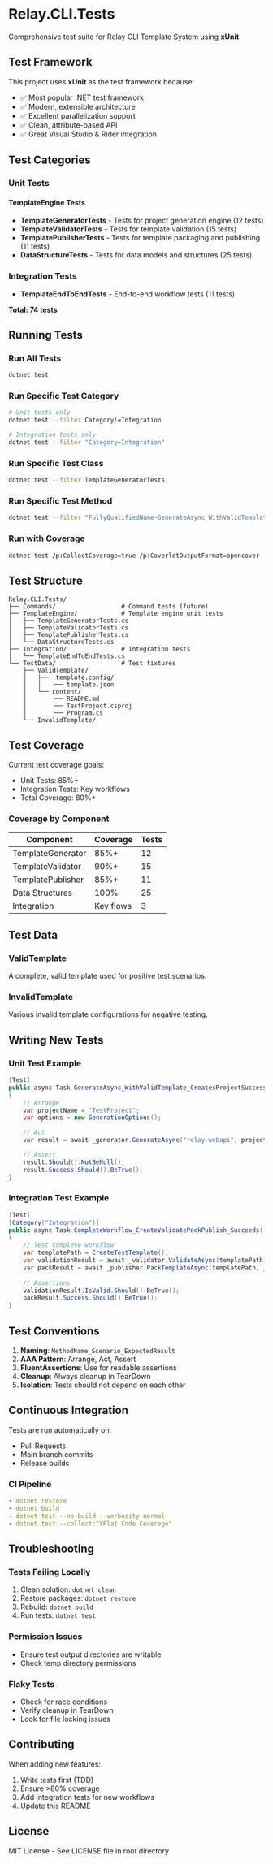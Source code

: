 # Relay.CLI.Tests

Comprehensive test suite for Relay CLI Template System using **xUnit**.

## Test Framework

This project uses **xUnit** as the test framework because:
- ✅ Most popular .NET test framework
- ✅ Modern, extensible architecture
- ✅ Excellent parallelization support
- ✅ Clean, attribute-based API
- ✅ Great Visual Studio & Rider integration

## Test Categories

### Unit Tests

#### TemplateEngine Tests
- **TemplateGeneratorTests** - Tests for project generation engine (12 tests)
- **TemplateValidatorTests** - Tests for template validation (15 tests)
- **TemplatePublisherTests** - Tests for template packaging and publishing (11 tests)
- **DataStructureTests** - Tests for data models and structures (25 tests)

### Integration Tests
- **TemplateEndToEndTests** - End-to-end workflow tests (11 tests)

**Total: 74 tests**

## Running Tests

### Run All Tests
```bash
dotnet test
```

### Run Specific Test Category
```bash
# Unit tests only
dotnet test --filter Category!=Integration

# Integration tests only
dotnet test --filter "Category=Integration"
```

### Run Specific Test Class
```bash
dotnet test --filter TemplateGeneratorTests
```

### Run Specific Test Method
```bash
dotnet test --filter "FullyQualifiedName~GenerateAsync_WithValidTemplate"
```

### Run with Coverage
```bash
dotnet test /p:CollectCoverage=true /p:CoverletOutputFormat=opencover
```

## Test Structure

```
Relay.CLI.Tests/
├── Commands/                  # Command tests (future)
├── TemplateEngine/            # Template engine unit tests
│   ├── TemplateGeneratorTests.cs
│   ├── TemplateValidatorTests.cs
│   ├── TemplatePublisherTests.cs
│   └── DataStructureTests.cs
├── Integration/               # Integration tests
│   └── TemplateEndToEndTests.cs
└── TestData/                  # Test fixtures
    ├── ValidTemplate/
    │   ├── .template.config/
    │   │   └── template.json
    │   └── content/
    │       ├── README.md
    │       ├── TestProject.csproj
    │       └── Program.cs
    └── InvalidTemplate/
```

## Test Coverage

Current test coverage goals:
- Unit Tests: 85%+
- Integration Tests: Key workflows
- Total Coverage: 80%+

### Coverage by Component

| Component | Coverage | Tests |
|-----------|----------|-------|
| TemplateGenerator | 85%+ | 12 |
| TemplateValidator | 90%+ | 15 |
| TemplatePublisher | 85%+ | 11 |
| Data Structures | 100% | 25 |
| Integration | Key flows | 3 |

## Test Data

### ValidTemplate
A complete, valid template used for positive test scenarios.

### InvalidTemplate
Various invalid template configurations for negative testing.

## Writing New Tests

### Unit Test Example
```csharp
[Test]
public async Task GenerateAsync_WithValidTemplate_CreatesProjectSuccessfully()
{
    // Arrange
    var projectName = "TestProject";
    var options = new GenerationOptions();

    // Act
    var result = await _generator.GenerateAsync("relay-webapi", projectName, _testOutputPath, options);

    // Assert
    result.Should().NotBeNull();
    result.Success.Should().BeTrue();
}
```

### Integration Test Example
```csharp
[Test]
[Category("Integration")]
public async Task CompleteWorkflow_CreateValidatePackPublish_Succeeds()
{
    // Test complete workflow
    var templatePath = CreateTestTemplate();
    var validationResult = await _validator.ValidateAsync(templatePath);
    var packResult = await _publisher.PackTemplateAsync(templatePath, _outputPath);
    
    // Assertions
    validationResult.IsValid.Should().BeTrue();
    packResult.Success.Should().BeTrue();
}
```

## Test Conventions

1. **Naming**: `MethodName_Scenario_ExpectedResult`
2. **AAA Pattern**: Arrange, Act, Assert
3. **FluentAssertions**: Use for readable assertions
4. **Cleanup**: Always cleanup in TearDown
5. **Isolation**: Tests should not depend on each other

## Continuous Integration

Tests are run automatically on:
- Pull Requests
- Main branch commits
- Release builds

### CI Pipeline
```yaml
- dotnet restore
- dotnet build
- dotnet test --no-build --verbosity normal
- dotnet test --collect:"XPlat Code Coverage"
```

## Troubleshooting

### Tests Failing Locally
1. Clean solution: `dotnet clean`
2. Restore packages: `dotnet restore`
3. Rebuild: `dotnet build`
4. Run tests: `dotnet test`

### Permission Issues
- Ensure test output directories are writable
- Check temp directory permissions

### Flaky Tests
- Check for race conditions
- Verify cleanup in TearDown
- Look for file locking issues

## Contributing

When adding new features:
1. Write tests first (TDD)
2. Ensure >80% coverage
3. Add integration tests for new workflows
4. Update this README

## License

MIT License - See LICENSE file in root directory
